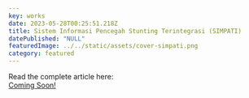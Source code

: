 ```yaml
---
key: works
date: 2023-05-28T00:25:51.218Z
title: Sistem Informasi Pencegah Stunting Terintegrasi (SIMPATI)
datePublished: "NULL"
featuredImage: ../../static/assets/cover-simpati.png
category: featured
---
```

Read the complete article here:
<br/>
<a type="button" href="#!" class="py-3 px-6 bg-gray-900 text-white rounded-2xl text-base font-semibold transition delay-50 duration-300">Coming Soon!</a>
</center>